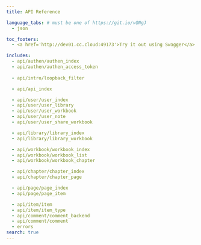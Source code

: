 ```yaml
---
title: API Reference

language_tabs: # must be one of https://git.io/vQNgJ
  - json

toc_footers:
  - <a href='http://dev01.cc.cloud:49173'>Try it out using Swagger</a>

includes:
  - api/authen/authen_index
  - api/authen/authen_access_token
   
  - api/intro/loopback_filter

  - api/api_index

  - api/user/user_index
  - api/user/user_library
  - api/user/user_workbook
  - api/user/user_note
  - api/user/user_share_workbook

  - api/library/library_index
  - api/library/library_workbook

  - api/workbook/workbook_index
  - api/workbook/workbook_list
  - api/workbook/workbook_chapter

  - api/chapter/chapter_index
  - api/chapter/chapter_page

  - api/page/page_index
  - api/page/page_item

  - api/item/item
  - api/item/item_type
  - api/comment/comment_backend
  - api/comment/comment
  - errors
search: true
---
```

